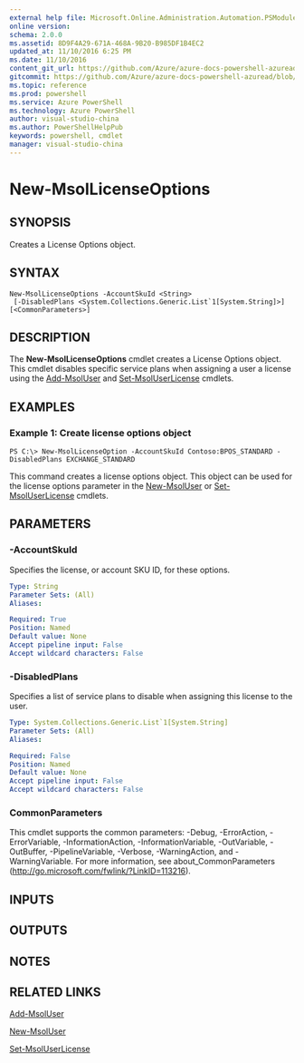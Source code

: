 ```yaml
---
external help file: Microsoft.Online.Administration.Automation.PSModule.dll-Help.xml
online version:
schema: 2.0.0
ms.assetid: 8D9F4A29-671A-468A-9B20-B985DF1B4EC2
updated_at: 11/10/2016 6:25 PM
ms.date: 11/10/2016
content_git_url: https://github.com/Azure/azure-docs-powershell-azuread/blob/master/Azure%20AD%20Cmdlets/MSOnline/v1/New-MsolLicenseOptions.md
gitcommit: https://github.com/Azure/azure-docs-powershell-azuread/blob/f20974f1694733a8d0f8cf150cad0f34dfdb2d1c/Azure%20AD%20Cmdlets/MSOnline/v1/New-MsolLicenseOptions.md
ms.topic: reference
ms.prod: powershell
ms.service: Azure PowerShell
ms.technology: Azure PowerShell
author: visual-studio-china
ms.author: PowerShellHelpPub
keywords: powershell, cmdlet
manager: visual-studio-china
---
```


# New-MsolLicenseOptions

## SYNOPSIS
Creates a License Options object.

## SYNTAX

```
New-MsolLicenseOptions -AccountSkuId <String>
 [-DisabledPlans <System.Collections.Generic.List`1[System.String]>] [<CommonParameters>]
```

## DESCRIPTION
The **New-MsolLicenseOptions** cmdlet creates a License Options object.
This cmdlet disables specific service plans when assigning a user a license using the [Add-MsolUser](./Add-MsolUser.md) and [Set-MsolUserLicense](./Set-MsolUserLicense.md) cmdlets.

## EXAMPLES

### Example 1: Create license options object
```
PS C:\> New-MsolLicenseOption -AccountSkuId Contoso:BPOS_STANDARD -DisabledPlans EXCHANGE_STANDARD
```

This command creates a license options object.
This object can be used for the license options parameter in the [New-MsolUser](./New-MsolUser.md) or [Set-MsolUserLicense](./Set-MsolUserLicense.md) cmdlets.

## PARAMETERS

### -AccountSkuId
Specifies the license, or account SKU ID, for these options.

```yaml
Type: String
Parameter Sets: (All)
Aliases:

Required: True
Position: Named
Default value: None
Accept pipeline input: False
Accept wildcard characters: False
```

### -DisabledPlans
Specifies a list of service plans to disable when assigning this license to the user.

```yaml
Type: System.Collections.Generic.List`1[System.String]
Parameter Sets: (All)
Aliases:

Required: False
Position: Named
Default value: None
Accept pipeline input: False
Accept wildcard characters: False
```

### CommonParameters
This cmdlet supports the common parameters: -Debug, -ErrorAction, -ErrorVariable, -InformationAction, -InformationVariable, -OutVariable, -OutBuffer, -PipelineVariable, -Verbose, -WarningAction, and -WarningVariable. For more information, see about_CommonParameters (http://go.microsoft.com/fwlink/?LinkID=113216).

## INPUTS

## OUTPUTS

## NOTES

## RELATED LINKS
[Add-MsolUser](xref:MSOnline/v1/Add-MsolUser.md)

[New-MsolUser](xref:MSOnline/v1/New-MsolUser.md)

[Set-MsolUserLicense](xref:MSOnline/v1/Set-MsolUserLicense.md)
